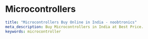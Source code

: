 # Microcontrollers

``` yaml
title: "Microcontrollers Buy Online in India - noobtronics"
meta_description: Buy Microcontrollers in India at Best Price.
keywords: microcontroller
```
